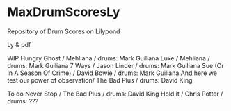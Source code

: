# MaxDrumScoresLy
Repository of Drum Scores on Lilypond

Ly & pdf

WIP
Hungry Ghost / Mehliana / drums: Mark Guiliana
Luxe / Mehliana / drums: Mark Guiliana
7 Ways / Jason Linder / drums: Mark Guiliana
Sue (Or In A Season Of Crime) / David Bowie / drums: Mark Guiliana
And here we test our power of observation/ The Bad Plus / drums: David King

To do
Never Stop / The Bad Plus / drums: David King
Hold it / Chris Potter / drums: ???
